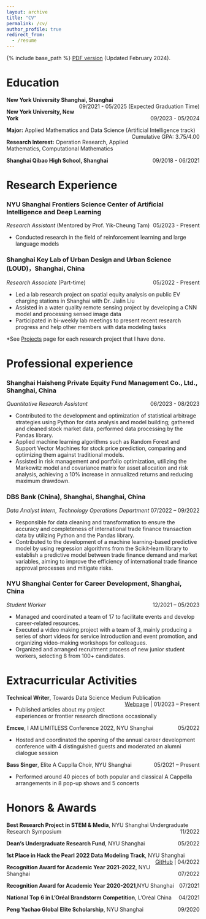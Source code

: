 ```yaml
---
layout: archive
title: "CV"
permalink: /cv/
author_profile: true
redirect_from:
  - /resume
---
```


{% include base_path %}
[PDF version](/files/CV_Yiling_Cao_2024_Feb.pdf) (Updated February 2024). 

Education
======
<p style="text-align:left;">
    <strong>New York University Shanghai, Shanghai</strong>
    <span style="float:right;">
	    09/2021 - 05/2025 (Expected Graduation Time)
    </span>
</p>
<p style="text-align:left;">
    <strong>New York University, New York</strong>
    <span style="float:right;">
        09/2023 - 05/2024
    </span>
</p>
<p style="text-align:left;">
    <strong>Major:</strong> Applied Mathematics and Data Science (Artificial Intelligence track)
    <span style="float:right;">
        Cumulative GPA: 3.75/4.00
    </span>
</p>
<p style="text-align:left;">
    <strong>Research Interest:</strong> Operation Research, Applied Mathematics, Computational Mathematics
    </span>
</p>
<p style="text-align:left;">
    <strong>Shanghai Qibao High School, Shanghai</strong>
    <span style="float:right;">
        09/2018 - 06/2021
    </span>
</p>
  
Research Experience 
======
### **NYU Shanghai Frontiers Science Center of Artificial Intelligence and Deep Learning**

<p style="text-align:left;">
    <i>Research Assistant</i> (Mentored by Prof. Yik-Cheung Tam)
    <span style="float:right;">
        05/2023 - Present
    </span>
</p>

* Conducted research in the field of reinforcement learning and large language models

### **Shanghai Key Lab of Urban Design and Urban Science (LOUD)**，Shanghai, China
<p style="text-align:left;">
    <i>Research Associate</i> (Part-time)
    <span style="float:right;">
        05/2022 - Present
    </span>
</p>

* Led a lab research project on spatial equity analysis on public EV charging stations in Shanghai with Dr. Jialin Liu
* Assisted in a water quality remote sensing project by developing a CNN model and processing sensed image data
* Participated in bi-weekly lab meetings to present recent research progress and help other members with data modeling tasks

*See [Projects](https://balechen.github.io/projects/) page for each research project that I have done.

Professional experience
======

### **Shanghai Haisheng Private Equity Fund Management Co., Ltd.**, Shanghai, China
<p style="text-align:left;">
    <i>Quantitative Research Assistant</i>
    <span style="float:right;">
        06/2023 - 08/2023
    </span>
</p>

* Contributed to the development and optimization of statistical arbitrage strategies using Python for data analysis and model building; gathered and cleaned stock market data, performed data processing by the Pandas library.
* Applied machine learning algorithms such as Random Forest and Support Vector Machines for stock price prediction, comparing and optimizing them against traditional models. 
* Assisted in risk management and portfolio optimization, utilizing the Markowitz model and covariance matrix for asset allocation and risk analysis, achieving a 10% increase in annualized returns and reducing maximum drawdown.


### **DBS Bank (China), Shanghai**, Shanghai, China
<p style="text-align:left;">
    <i>Data Analyst Intern, Technology Operations Department</i>
    <span style="float:right;">
        07/2022 – 09/2022
    </span>
</p>
                                            	 
* Responsible for data cleaning and transformation to ensure the accuracy and completeness of international trade finance transaction data by utilizing Python and the Pandas library.
* Contributed to the development of a machine learning-based predictive model by using regression algorithms from the Scikit-learn library to establish a predictive model between trade finance demand and market variables, aiming to improve the efficiency of international trade finance approval processes and mitigate risks.

### **NYU Shanghai Center for Career Development**, Shanghai, China
<p style="text-align:left;">
    <i>Student Worker</i>
    <span style="float:right;">
        12/2021 – 05/2023
    </span>
</p>

*	Managed and coordinated a team of 17 to facilitate events and develop career-related resources.
*	Executed a video making project with a team of 3, mainly producing a series of short videos for service introduction and event promotion, and organizing video-making workshops for colleagues.
*	Organized and arranged recruitment process of new junior student workers, selecting 8 from 100+ candidates.



Extracurricular Activities
======
<p style="text-align:left;">
    <strong>Technical Writer</strong>, Towards Data Science Medium Publication
    <span style="float:right;">
        <a href="https://medium.com/@bc3088">Webpage</a> | 01/2023 – Present
    </span>
</p>
	 
* Published articles about my project experiences or frontier research directions occasionally

<p style="text-align:left;">
    <strong>Emcee</strong>, I AM LIMITLESS Conference 2022, NYU Shanghai
    <span style="float:right;">05/2022</span>
</p>     	 

*	Hosted and coordinated the opening of the annual career development conference with 4 distinguished guests and moderated an alumni dialogue session

<p style="text-align:left;">
    <strong>Bass Singer</strong>, Elite A Capplla Choir, NYU Shanghai
    <span style="float:right;">05/2021 – Present</span>
</p>

*	Performed around 40 pieces of both popular and classical A Cappella arrangements in 8 pop-up shows and 5 concerts



Honors & Awards
======

<p style="text-align:left;">
    <strong>Best Research Project in STEM & Media</strong>, NYU Shanghai Undergraduate Research Symposium
    <span style="float:right;">11/2022</span>
</p>
<p style="text-align:left;">
    <strong>Dean’s Undergraduate Research Fund</strong>, NYU Shanghai
    <span style="float:right;">05/2022</span>
</p>
<p style="text-align:left;">
    <strong>1st Place in Hack the Pearl 2022 Data Modeling Track</strong>, NYU Shanghai
    <span style="float:right;">
       <a href="https://github.com/BaleChen/hack-the-pearl-2022">GitHub</a> | 04/2022
    </span>
</p>	

<p style="text-align:left;">
    <strong>Recognition Award for Academic Year 2021-2022</strong>, NYU Shanghai
    <span style="float:right;">07/2022</span>
</p>

<p style="text-align:left;">
    <strong>Recognition Award for Academic Year 2020-2021</strong>,NYU Shanghai
    <span style="float:right;">07/2021</span>
</p>

<p style="text-align:left;">
    <strong>National Top 6 in L’Oréal Brandstorm Competition</strong>, L’Oréal China
    <span style="float:right;">04/2021</span>
</p>

<p style="text-align:left;">
    <strong>Peng Yachao Global Elite Scholarship</strong>, NYU Shanghai
    <span style="float:right;">09/2020</span>
</p>
